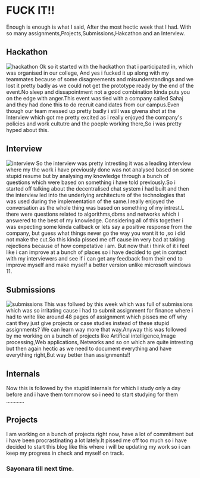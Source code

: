 # FUCK IT!!
Enough is enough is what I said, After the most hectic week that I had. With so many assignments,Projects,Submissions,Hakcathon and an Interview.   

## Hackathon
![hackathon](https://www.aamnews.co.in/wp-content/uploads/2019/02/hackathon-1024x575.png)
Ok so it started with the hackathon that i participated in, which was organised in our college, And yes i fucked it up along with my teammates because of some disagreements and misunderstandings and we lost it pretty badly as we could not get the prototype ready by the end of the event.No sleep and dissapointment not a good combination kinda puts you on the edge with anger.This event was tied with a company called Sahaj and they had done this to do recruit candidates from our campus.Even though our team messed up pretty badly i still was givena shot at the Interview which got me pretty excited as i really enjoyed the company's policies and work cultutre and the poeple working there,So i was pretty hyped about this.

## Interview
![interview](https://i.pinimg.com/originals/41/a6/33/41a63364229eaa72f69ac6650ecebfe6.jpg)
So the interview was pretty intresting it was a leading interview where my the work i have previously done was not analysed based on some stupid resume but by analysing my knowledge through a bunch of questions which were based on something i have told previously.So i started off talking about the decentralised chat system i had built and then the interview led into the underlying architecture of the technologies that was used during the implementation of the same.I really enjoyed the conversation as the whole thing was based on something of my intrest.L there were questions related to algorithms,dbms and networks which i answered to the best of my knowledge. Considering all of this together i was expecting some kinda callback or lets say a positive response from the company, but guess what things never go the way you want it to ,so i did not make the cut.So this kinda pissed me off cause im very bad at taking rejections because of how competative i am. But now that i think of it i feel like i can improve at a bunch of places so i have decided to get in contact with my interviewers and see if i can get any feedback from their end to improve myself and make myself a better version unlike microsoft windows 11.

## Submissions
![submissions](http://clipart-library.com/img1/1147536.jpg)
This was follwed by this week which was full of submissions which was so irritating cause i had to submit assignment for finance where i had to write like around 48 pages of assignment which pisses me off why cant they just give projects or case studies instead of these stupid assignments? We can learn way more that way.Anyway this was followed by me working on a bunch of projects like Artifical intelligence,Image processing,Web applications, Networks and so on which are quite intresting but then again hectic as we need to document everything and have everything right,But way better than assignments!!

## Internals
Now this is followed by the stupid internals for which i study only a day before and i have them tommorow so i need to start studying for them ............

## Projects
I am working on a bunch of projects right now, have a lot of commitment but i have been procrastinating a lot lately.It pissed me off too much so i have decided to start this blog like this where i will be updating my work so i can keep my progress in check and myself on track.

### Sayonara till next time.
